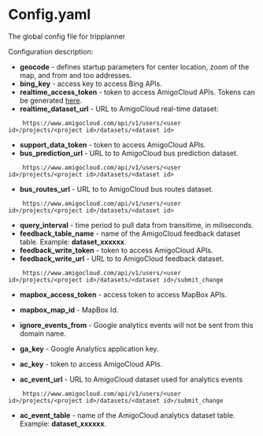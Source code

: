 # Config.yaml

The global config file for tripplanner

Configuration description:

- **geocode** - defines startup parameters for center location, zoom of the map, and from and too addresses.
- **bing_key** - access key to access Bing APIs.
- **realtime_access_token** - token to access AmigoCloud APIs. Tokens can be generated [here](https://www.amigocloud.com/accounts/tokens).
- **realtime_dataset_url** - URL to AmigoCloud real-time dataset: 
```
    https://www.amigocloud.com/api/v1/users/<user id>/projects/<project id>/datasets/<dataset id>
```
- **support_data_token** - token to access AmigoCloud APIs.
- **bus_prediction_url** - URL to to AmigoCloud bus prediction dataset.
```
    https://www.amigocloud.com/api/v1/users/<user id>/projects/<project id>/datasets/<dataset id>
```
- **bus_routes_url** - URL to to AmigoCloud bus routes dataset.
```
    https://www.amigocloud.com/api/v1/users/<user id>/projects/<project id>/datasets/<dataset id>
```
- **query_interval** - time period to pull data from transitime, in miliseconds.
- **feedback_table_name** - name of the AmigoCloud feedback dataset table. Example: **dataset_xxxxxx**.
- **feedback_write_token** - token to access AmigoCloud APIs.
- **feedback_write_url** - URL to to AmigoCloud feedback dataset.
```
    https://www.amigocloud.com/api/v1/users/<user id>/projects/<project id>/datasets/<dataset id>/submit_change
```
- **mapbox_access_token** - access token to access MapBox APIs.
- **mapbox_map_id** - MapBox Id.

- **ignore_events_from** - Google analytics events will not be sent from this domain name. 
- **ga_key** - Google Analytics application key.
- **ac_key** - token to access AmigoCloud APIs.
- **ac_event_url** - URL to AmigoCloud dataset used for analytics events
```
    https://www.amigocloud.com/api/v1/users/<user id>/projects/<project id>/datasets/<dataset id>/submit_change
```
- **ac_event_table** - name of the AmigoCloud analytics dataset table. Example: **dataset_xxxxxx**.
